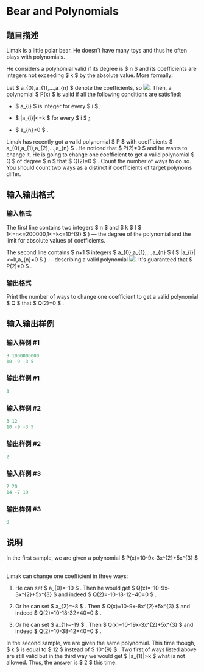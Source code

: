 # Bear and Polynomials

## 题目描述

Limak is a little polar bear. He doesn't have many toys and thus he often plays with polynomials.

He considers a polynomial valid if its degree is $ n $ and its coefficients are integers not exceeding $ k $ by the absolute value. More formally:

Let $ a_{0},a_{1},...,a_{n} $ denote the coefficients, so ![](https://cdn.luogu.com.cn/upload/vjudge_pic/CF639C/b2e2221d8fc8543b45bad8022a862376e8bf8aaa.png). Then, a polynomial $ P(x) $ is valid if all the following conditions are satisfied:

- $ a_{i} $ is integer for every $ i $ ;

- $ |a_{i}|<=k $ for every $ i $ ;

- $ a_{n}≠0 $ .

Limak has recently got a valid polynomial $ P $ with coefficients $ a_{0},a_{1},a_{2},...,a_{n} $ . He noticed that $ P(2)≠0 $ and he wants to change it. He is going to change one coefficient to get a valid polynomial $ Q $ of degree $ n $ that $ Q(2)=0 $ . Count the number of ways to do so. You should count two ways as a distinct if coefficients of target polynoms differ.

## 输入输出格式

### 输入格式

The first line contains two integers $ n $ and $ k $ ( $ 1<=n<=200000,1<=k<=10^{9} $ ) — the degree of the polynomial and the limit for absolute values of coefficients.

The second line contains $ n+1 $ integers $ a_{0},a_{1},...,a_{n} $ ( $ |a_{i}|<=k,a_{n}≠0 $ ) — describing a valid polynomial ![](https://cdn.luogu.com.cn/upload/vjudge_pic/CF639C/b2e2221d8fc8543b45bad8022a862376e8bf8aaa.png). It's guaranteed that $ P(2)≠0 $ .

### 输出格式

Print the number of ways to change one coefficient to get a valid polynomial $ Q $ that $ Q(2)=0 $ .

## 输入输出样例

### 输入样例 #1

```cpp
3 1000000000
10 -9 -3 5

```
### 输出样例 #1

```cpp
3

```
### 输入样例 #2

```cpp
3 12
10 -9 -3 5

```
### 输出样例 #2

```cpp
2

```
### 输入样例 #3

```cpp
2 20
14 -7 19

```
### 输出样例 #3

```cpp
0

```
## 说明

In the first sample, we are given a polynomial $ P(x)=10-9x-3x^{2}+5x^{3} $ .

Limak can change one coefficient in three ways:

1. He can set $ a_{0}=-10 $ . Then he would get $ Q(x)=-10-9x-3x^{2}+5x^{3} $ and indeed $ Q(2)=-10-18-12+40=0 $ .

2. Or he can set $ a_{2}=-8 $ . Then $ Q(x)=10-9x-8x^{2}+5x^{3} $ and indeed $ Q(2)=10-18-32+40=0 $ .

3. Or he can set $ a_{1}=-19 $ . Then $ Q(x)=10-19x-3x^{2}+5x^{3} $ and indeed $ Q(2)=10-38-12+40=0 $ .

In the second sample, we are given the same polynomial. This time though, $ k $ is equal to $ 12 $ instead of $ 10^{9} $ . Two first of ways listed above are still valid but in the third way we would get $ |a_{1}|&gt;k $ what is not allowed. Thus, the answer is $ 2 $ this time.

